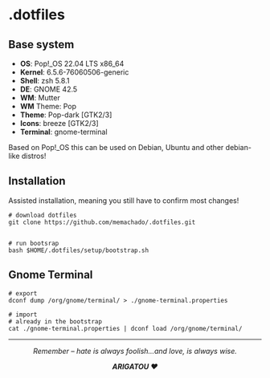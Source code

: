 # .dotfiles

## Base system

* **OS**: Pop!_OS 22.04 LTS x86_64 
* **Kernel**: 6.5.6-76060506-generic 
* **Shell**: zsh 5.8.1 
* **DE**: GNOME 42.5 
* **WM**: Mutter 
* **WM** Theme: Pop 
* **Theme**: Pop-dark [GTK2/3] 
* **Icons**: breeze [GTK2/3] 
* **Terminal**: gnome-terminal 

Based on Pop!_OS this can be used on Debian, Ubuntu and other debian-like distros!

## Installation

Assisted installation, meaning you still have to confirm most changes!

``` shell
# download dotfiles
git clone https://github.com/memachado/.dotfiles.git


# run bootsrap
bash $HOME/.dotfiles/setup/bootstrap.sh

```

## Gnome Terminal

```
# export
dconf dump /org/gnome/terminal/ > ./gnome-terminal.properties

# import 
# already in the bootstrap
cat ./gnome-terminal.properties | dconf load /org/gnome/terminal/

```

<div align="center">

<hr />

*Remember – hate is always foolish…and love, is always wise.*

***ARIGATOU ❤️***
</div>